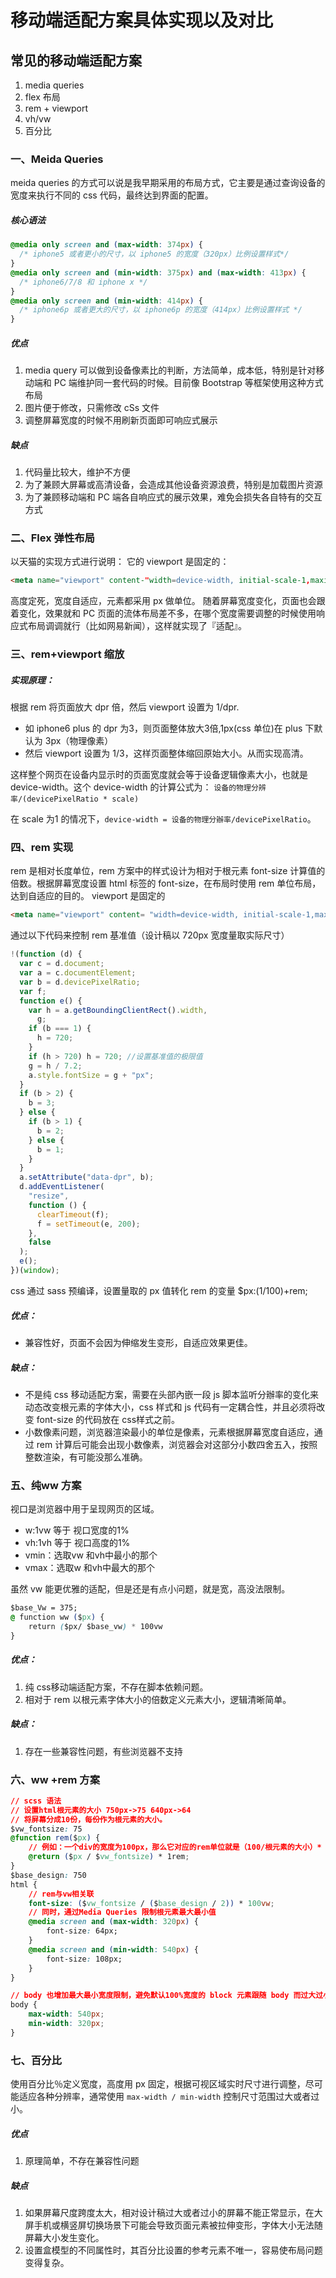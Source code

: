 # 移动端适配方案具体实现以及对比

## 常见的移动端适配方案

1. media queries
2. flex 布局
3. rem + viewport
4. vh/vw
5. 百分比

### 一、Meida Queries

meida queries 的方式可以说是我早期采用的布局方式，它主要是通过查询设备的宽度来执行不同的 css 代码，最终达到界面的配置。

##### 核心语法

```css
@media only screen and (max-width: 374px) {
  /* iphone5 或者更小的尺寸，以 iphone5 的宽度（320px）比例设置样式*/
}
@media only screen and (min-width: 375px) and (max-width: 413px) {
  /* iphone6/7/8 和 iphone x */
}
@media only screen and (min-width: 414px) {
  /* iphone6p 或者更大的尺寸，以 iphone6p 的宽度（414px）比例设置样式 */
}
```

##### 优点

1. media query 可以做到设备像素比的判断，方法简单，成本低，特别是针对移动端和 PC 端维护同一套代码的时候。目前像 Bootstrap 等框架使用这种方式布局
2. 图片便于修改，只需修改 cSs 文件
3. 调整屏幕宽度的时候不用刷新页面即可响应式展示

##### 缺点

1. 代码量比较大，维护不方便
2. 为了兼顾大屏幕或高清设备，会造成其他设备资源浪费，特别是加载图片资源
3. 为了兼顾移动端和 PC 端各自响应式的展示效果，难免会损失各自特有的交互方式

### 二、Flex 弹性布局

以天猫的实现方式进行说明：
它的 viewport 是固定的：

```html
<meta name="viewport" content-"width=device-width, initial-scale-1,maximum-scale-l, user-scalable-no">
```

高度定死，宽度自适应，元素都采用 px 做单位。
随着屏幕宽度变化，页面也会跟着变化，效果就和 PC 页面的流体布局差不多，在哪个宽度需要调整的时候使用响应式布局调调就行（比如网易新闻），这样就实现了『适配』。

### 三、rem+viewport 缩放

##### 实现原理：

根据 rem 将页面放大 dpr 倍，然后 viewport 设置为 1/dpr.

* 如 iphone6 plus 的 dpr 为3，则页面整体放大3倍,1px(css 单位)在 plus 下默认为 3px（物理像素）
* 然后 viewport 设置为 1/3，这样页面整体缩回原始大小。从而实现高清。

这样整个网页在设备内显示时的页面宽度就会等于设备逻辑像素大小，也就是 device-width。这个 device-width 的计算公式为：
`设备的物理分辨率/(devicePixelRatio * scale)`

在 scale 为1 的情况下，`device-width = 设备的物理分辦率/devicePixelRatio`。

### 四、rem 实现

rem 是相对长度单位，rem 方案中的样式设计为相对于根元素 font-size 计算值的倍数。根据屏幕宽度设置 html 标签的 font-size，在布局时使用 rem 单位布局，达到自适应的目的。
viewport 是固定的

```html
<meta name="viewport" content= "width=device-width, initial-scale-1,maximum-scale-l,user-scalable=no">
```

通过以下代码来控制 rem 基准值（设计稿以 720px 宽度量取实际尺寸）

```js
!(function (d) {
  var c = d.document;
  var a = c.documentElement;
  var b = d.devicePixelRatio;
  var f;
  function e() {
    var h = a.getBoundingClientRect().width,
      g;
    if (b === 1) {
      h = 720;
    }
    if (h > 720) h = 720; //设置基准值的极限值
    g = h / 7.2;
    a.style.fontSize = g + "px";
  }
  if (b > 2) {
    b = 3;
  } else {
    if (b > 1) {
      b = 2;
    } else {
      b = 1;
    }
  }
  a.setAttribute("data-dpr", b);
  d.addEventListener(
    "resize",
    function () {
      clearTimeout(f);
      f = setTimeout(e, 200);
    },
    false
  );
  e();
})(window);
```

css 通过 sass 预编译，设置量取的 px 值转化 rem 的变量 $px:(1/100)+rem;

##### 优点：

* 兼容性好，页面不会因为伸缩发生变形，自适应效果更佳。

##### 缺点：

* 不是纯 css 移动适配方案，需要在头部內嵌一段 js 脚本监听分辦率的变化来动态改变根元素的字体大小，css 样式和 js 代码有一定耦合性，并且必须将改变 font-size 的代码放在 css样式之前。
* 小数像素问题，浏览器渲染最小的单位是像素，元素根据屏幕宽度自适应，通过 rem 计算后可能会出现小数像素，浏览器会对这部分小数四舍五入，按照整数渲染，有可能没那么准确。

### 五、纯ww 方案

视口是浏览器中用于呈现网页的区域。

* w:1vw 等于 视口宽度的1%
* vh:1vh 等于 视口高度的1%
* vmin：选取vw 和vh中最小的那个
* vmax：选取w 和vh中最大的那个

虽然 vw 能更优雅的适配，但是还是有点小问题，就是宽，高没法限制。

```css
$base_Vw = 375;
@ function ww ($px) {
	return ($px/ $base_vw) * 100vw
}
```

##### 优点：

1. 纯 css移动端适配方案，不存在脚本依赖问题。
2. 相对于 rem 以根元素字体大小的倍数定义元素大小，逻辑清晰简单。

##### 缺点：

1. 存在一些兼容性问题，有些浏览器不支持

### 六、ww +rem 方案

```css
// scss 语法
// 设置html根元素的大小 750px->75 640px->64
// 将屏幕分成10份，每份作为根元素的大小。
$vw_fontsize: 75
@function rem($px) {
    // 例如：一个div的宽度为100px，那么它对应的rem单位就是（100/根元素的大小）* 1rem
    @return ($px / $vw_fontsize) * 1rem;
}
$base_design: 750
html {
    // rem与vw相关联
    font-size: ($vw_fontsize / ($base_design / 2)) * 100vw;
    // 同时，通过Media Queries 限制根元素最大最小值
    @media screen and (max-width: 320px) {
        font-size: 64px;
    }
    @media screen and (min-width: 540px) {
        font-size: 108px;
    }
}

// body 也增加最大最小宽度限制，避免默认100%宽度的 block 元素跟随 body 而过大过小
body {
    max-width: 540px;
    min-width: 320px;
}
```

### 七、百分比

使用百分比％定义宽度，高度用 px 固定，根据可视区域实时尺寸进行调整，尽可能适应各种分辨率，通常使用 `max-width / min-width` 控制尺寸范围过大或者过小。

##### 优点

1. 原理简单，不存在兼容性问题

##### 缺点

1. 如果屏幕尺度跨度太大，相对设计稿过大或者过小的屏幕不能正常显示，在大屏手机或横竖屏切换场景下可能会导致页面元素被拉伸变形，字体大小无法随屏幕大小发生变化。
2. 设置盒模型的不同属性时，其百分比设置的参考元素不唯一，容易使布局问题变得复杂。

